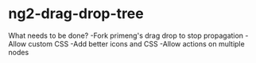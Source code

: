 # ng2-drag-drop-tree
What needs to be done? -Fork primeng's drag drop to stop propagation -Allow custom CSS -Add better icons and CSS -Allow actions on multiple nodes
